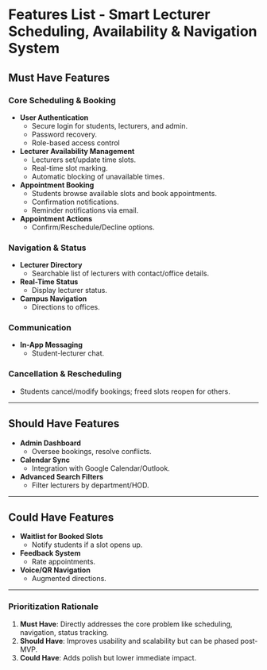 # Features List - Smart Lecturer Scheduling, Availability & Navigation System  

## **Must Have Features**  
### **Core Scheduling & Booking**  
- **User Authentication**  
  - Secure login for students, lecturers, and admin.  
  - Password recovery.
  - Role-based access control 
- **Lecturer Availability Management**  
  - Lecturers set/update time slots.  
  - Real-time slot marking.
  - Automatic blocking of unavailable times. 
- **Appointment Booking**  
  - Students browse available slots and book appointments.  
  - Confirmation notifications.
  - Reminder notifications via email.
- **Appointment Actions**  
  - Confirm/Reschedule/Decline options.  

### **Navigation & Status**  
- **Lecturer Directory**  
  - Searchable list of lecturers with contact/office details.  
- **Real-Time Status**  
  - Display lecturer status.  
- **Campus Navigation**  
  - Directions to offices.  

### **Communication**  
- **In-App Messaging**  
  - Student-lecturer chat.  

### **Cancellation & Rescheduling**
- Students cancel/modify bookings; freed slots reopen for others.
---

## **Should Have Features**  
- **Admin Dashboard**  
  - Oversee bookings, resolve conflicts.  
- **Calendar Sync**  
  - Integration with Google Calendar/Outlook.  
- **Advanced Search Filters**  
  - Filter lecturers by department/HOD.  

---
## **Could Have Features**  
- **Waitlist for Booked Slots**  
  - Notify students if a slot opens up.  
- **Feedback System**  
  - Rate appointments.  
- **Voice/QR Navigation**  
  - Augmented directions.  

---

### **Prioritization Rationale**  
1. **Must Have**: Directly addresses the core problem like scheduling, navigation, status tracking.  
2. **Should Have**: Improves usability and scalability but can be phased post-MVP.  
3. **Could Have**: Adds polish but lower immediate impact.  
